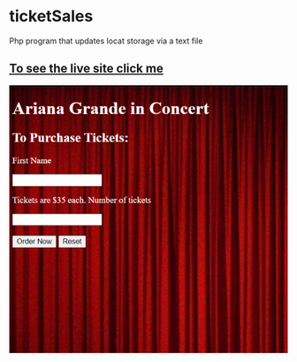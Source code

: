 # ticketSales
 Php program that updates locat storage via a text file
 
 ## [To see the live site click me](http://johnnydalefoskey.org/ticketSales/Foskey-A6-event.html)
 
 ![alt text](screenshot1.png)
